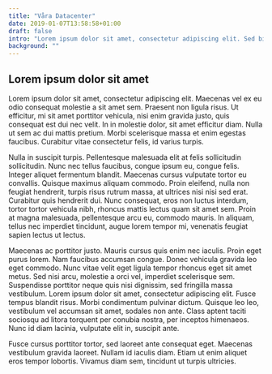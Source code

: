 ```yaml
---
title: "Våra Datacenter"
date: 2019-01-07T13:58:58+01:00
draft: false
intro: "Lorem ipsum dolor sit amet, consectetur adipiscing elit. Sed bibendum arcu non ligula maximus blandit. Nulla ultricies libero et sapien sodales, eu nullam."
background: ""
---
```

## Lorem ipsum dolor sit amet
Lorem ipsum dolor sit amet, consectetur adipiscing elit. Maecenas vel ex eu odio consequat molestie a sit amet sem. Praesent non ligula risus. Ut efficitur, mi sit amet porttitor vehicula, nisi enim gravida justo, quis consequat est dui nec velit. In in molestie dolor, sit amet efficitur diam. Nulla ut sem ac dui mattis pretium. Morbi scelerisque massa et enim egestas faucibus. Curabitur vitae consectetur felis, id varius turpis.

Nulla in suscipit turpis. Pellentesque malesuada elit at felis sollicitudin sollicitudin. Nunc nec tellus faucibus, congue ipsum eu, congue felis. Integer aliquet fermentum blandit. Maecenas cursus vulputate tortor eu convallis. Quisque maximus aliquam commodo. Proin eleifend, nulla non feugiat hendrerit, turpis risus rutrum massa, at ultrices nisi nisi sed erat. Curabitur quis hendrerit dui. Nunc consequat, eros non luctus interdum, tortor tortor vehicula nibh, rhoncus mattis lectus quam sit amet sem. Proin at magna malesuada, pellentesque arcu eu, commodo mauris. In aliquam, tellus nec imperdiet tincidunt, augue lorem tempor mi, venenatis feugiat sapien lectus ut lectus.

Maecenas ac porttitor justo. Mauris cursus quis enim nec iaculis. Proin eget purus lorem. Nam faucibus accumsan congue. Donec vehicula gravida leo eget commodo. Nunc vitae velit eget ligula tempor rhoncus eget sit amet metus. Sed nisi arcu, molestie a orci vel, imperdiet scelerisque sem. Suspendisse porttitor neque quis nisi dignissim, sed fringilla massa vestibulum. Lorem ipsum dolor sit amet, consectetur adipiscing elit. Fusce tempus blandit risus. Morbi condimentum pulvinar dictum. Quisque leo leo, vestibulum vel accumsan sit amet, sodales non ante. Class aptent taciti sociosqu ad litora torquent per conubia nostra, per inceptos himenaeos. Nunc id diam lacinia, vulputate elit in, suscipit ante.

Fusce cursus porttitor tortor, sed laoreet ante consequat eget. Maecenas vestibulum gravida laoreet. Nullam id iaculis diam. Etiam ut enim aliquet eros tempor lobortis. Vivamus diam sem, tincidunt ut turpis ultricies.
